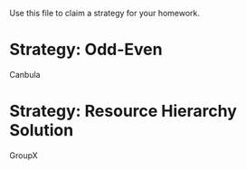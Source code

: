 Use this file to claim a strategy for your homework.

# Strategy: Odd-Even
Canbula

# Strategy: Resource Hierarchy Solution
GroupX
